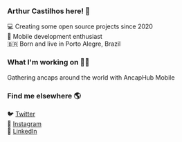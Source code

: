 ### Arthur Castilhos here! 👋

💻 Creating some open source projects since 2020 <br>
📱 Mobile development enthusiast <br>
🇧🇷 Born and live in Porto Alegre, Brazil 

### What I'm working on 👨‍💻

Gathering ancaps around the world with AncapHub Mobile

### Find me elsewhere 🌎

🐦 [Twitter](https://twitter.com/_arthrc_) <br>
📸 [Instagram](https://instagram.com/_arthrc_) <br>
💼 [LinkedIn](https://www.linkedin.com/in/arthur-castilhos-78285a1b5/) <br>
